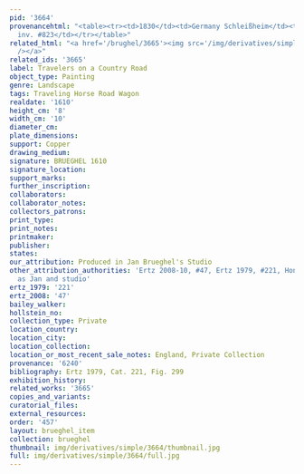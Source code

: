 ```yaml
---
pid: '3664'
provenancehtml: "<table><tr><td>1830</td><td>Germany Schleißheim</td><td>Gemälde Galerie
  inv. #823</td></tr></table>"
related_html: "<a href='/brughel/3665'><img src='/img/derivatives/simple/3665/thumbnail.jpg'
  /></a>"
related_ids: '3665'
label: Travelers on a Country Road
object_type: Painting
genre: Landscape
tags: Traveling Horse Road Wagon
realdate: '1610'
height_cm: '8'
width_cm: '10'
diameter_cm:
plate_dimensions:
support: Copper
drawing_medium:
signature: BRUEGHEL 1610
signature_location:
support_marks:
further_inscription:
collaborators:
collaborator_notes:
collectors_patrons:
print_type:
print_notes:
printmaker:
publisher:
states:
our_attribution: Produced in Jan Brueghel's Studio
other_attribution_authorities: 'Ertz 2008-10, #47, Ertz 1979, #221, Honig database
  as Jan and studio'
ertz_1979: '221'
ertz_2008: '47'
bailey_walker:
hollstein_no:
collection_type: Private
location_country:
location_city:
location_collection:
location_or_most_recent_sale_notes: England, Private Collection
provenance: '6240'
bibliography: Ertz 1979, Cat. 221, Fig. 299
exhibition_history:
related_works: '3665'
copies_and_variants:
curatorial_files:
external_resources:
order: '457'
layout: brueghel_item
collection: brueghel
thumbnail: img/derivatives/simple/3664/thumbnail.jpg
full: img/derivatives/simple/3664/full.jpg
---
```

